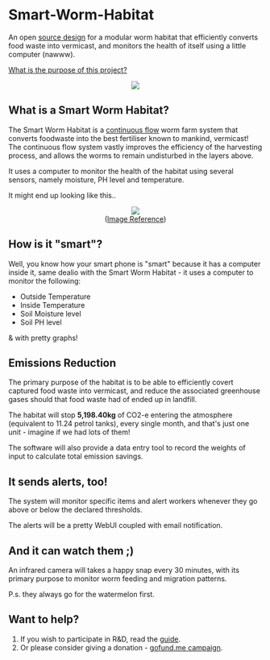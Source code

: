# Smart-Worm-Habitat

An open [source design](https://github.com/danielneil/Smart-Worm-Habitat/blob/main/what-does-opensource-mean.md) for a modular worm habitat that efficiently converts food waste into vermicast, and monitors the health of itself using a little computer (nawww). 

[What is the purpose of this project?](https://github.com/danielneil/Smart-Worm-Habitat/blob/main/doc/mantra.md)

<p align="center">
  <img src="https://github.com/danielneil/Smart-Worm-Habitat/blob/main/images/cad-concept2.png?raw=true">
</p>

## What is a Smart Worm Habitat? 

The Smart Worm Habitat is a [continuous flow](https://urbanwormcompany.com/complete-guide-to-continuous-flow-vermicomposting/) worm farm system that converts foodwaste into the best fertiliser known to mankind, vermicast! The continuous flow system vastly improves the efficiency of the harvesting process, and allows the worms to remain undisturbed in the layers above.   

It uses a computer to monitor the health of the habitat using several sensors, namely moisture, PH level and temperature.

It might end up looking like this..

<p align="center">
  <img src="https://github.com/danielneil/Smart-Worm-Habitat/blob/main/images/cf-bin.jpg?raw=true">
  <br />
  (<a href ="https://urbanwormcompany.com/complete-guide-to-continuous-flow-vermicomposting">Image Reference</a>)
</p>

## How is it "smart"? 

Well, you know how your smart phone is "smart" because it has a computer inside it, same dealio with the Smart Worm Habitat - it uses a computer to monitor the following: 

* Outside Temperature
* Inside Temperature 
* Soil Moisture level
* Soil PH level 

& with pretty graphs!

## Emissions Reduction 

The primary purpose of the habitat is to be able to efficiently covert captured food waste into vermicast, and reduce the associated greenhouse gases should that food waste had of ended up in landfill.

The habitat will stop **5,198.40kg** of CO2-e entering the atmosphere (equivalent to 11.24 petrol tanks), every single month, and that's just one unit - imagine if we had lots of them!

The software will also provide a data entry tool to record the weights of input to calculate total emission savings.

## It sends alerts, too!

The system will monitor specific items and alert workers whenever they go above or below the declared thresholds.

The alerts will be a pretty WebUI  coupled with email notification. 

## And it can watch them ;)

An infrared camera will takes a happy snap every 30 minutes, with its primary purpose to monitor worm feeding and migration patterns.

P.s. they always go for the watermelon first. 

## Want to help? 

1. If you wish to participate in R&D, read the [guide](https://github.com/danielneil/Smart-Worm-Habitat/tree/main/engineering).
2. Or please consider giving a donation - [gofund.me campaign](https://gofund.me/1dbc1ac6).
